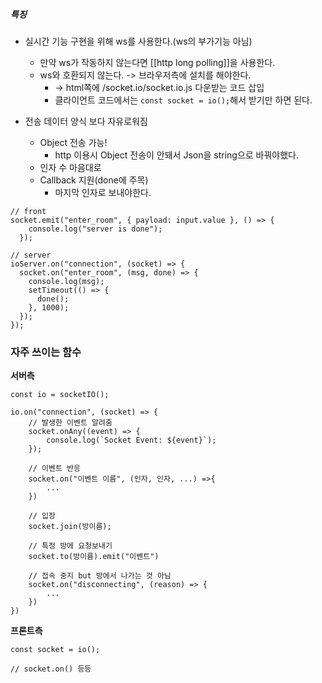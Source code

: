 ##### 특징
- 실시간 기능 구현을 위해 ws를 사용한다.(ws의 부가기능 아님)
	- 만약 ws가 작동하지 않는다면 [[http long polling]]을 사용한다.
	- ws와 호환되지 않는다. -> 브라우저측에 설치를 해야한다.
		- -> html쪽에 /socket.io/socket.io.js 다운받는 코드 삽입
		- 클라이언트 코드에서는 `const socket = io();`해서 받기만 하면 된다.

- 전송 데이터 양식 보다 자유로워짐
	- Object 전송 가능!
		- http 이용시 Object 전송이 안돼서 Json을 string으로 바꿔야했다.
	- 인자 수 마음대로
	- Callback 지원(done에 주목)
		- 마지막 인자로 보내야한다.

```
// front
socket.emit("enter_room", { payload: input.value }, () => {
    console.log("server is done");
  });
```

```
// server
ioServer.on("connection", (socket) => {
  socket.on("enter_room", (msg, done) => {
    console.log(msg);
    setTimeout(() => {
      done();
    }, 1000);
  });
});
```


### 자주 쓰이는 함수

**서버측**
```
const io = socketIO();

io.on("connection", (socket) => {
	// 발생한 이벤트 알려줌
	socket.onAny((event) => {
		console.log(`Socket Event: ${event}`);
	});
	
	// 이벤트 반응
	socket.on("이벤트 이름", (인자, 인자, ...) =>{
		...
	})
	
	// 입장
	socket.join(방이름);
	
	// 특정 방에 요청보내기
	socket.to(방이름).emit("이벤트")
	
	// 접속 중지 but 방에서 나가는 것 아님
	socket.on("disconnecting", (reason) => {
		...
	})
})
```

**프론트측**
```
const socket = io();

// socket.on() 등등
```